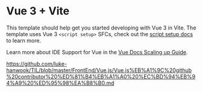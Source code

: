# Vue 3 + Vite

This template should help get you started developing with Vue 3 in Vite. The template uses Vue 3 `<script setup>` SFCs, check out the [script setup docs](https://v3.vuejs.org/api/sfc-script-setup.html#sfc-script-setup) to learn more.

Learn more about IDE Support for Vue in the [Vue Docs Scaling up Guide](https://vuejs.org/guide/scaling-up/tooling.html#ide-support).


https://github.com/luke-hanwook/TIL/blob/master/FrontEnd/Vue.js/Vue.js%EB%A1%9C%20github%20contributor%20%ED%81%B4%EB%A1%A0%20%EC%BD%94%EB%94%A9%20%ED%95%98%EA%B8%B0.md